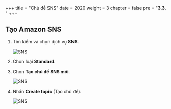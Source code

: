 +++
title = "Chủ đề SNS"
date = 2020
weight = 3
chapter = false
pre = "<b>3.3. </b>"
+++

## Tạo Amazon SNS

1. Tìm kiếm và chọn dịch vụ **SNS**.

   ![SNS](/images/1/3.8.png?width=90pc)

2. Chọn loại **Standard**.
3. Chọn **Tạo chủ đề SNS mới**.

   ![SNS](/images/1/3.9.png?width=90pc)

4. Nhấn **Create topic** (Tạo chủ đề).

   ![SNS](/images/1/3.10.png?width=90pc)
